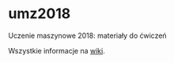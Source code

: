 # umz2018
Uczenie maszynowe 2018: materiały do ćwiczeń

Wszystkie informacje na [wiki](https://github.com/tomekd/umz2018/wiki).
